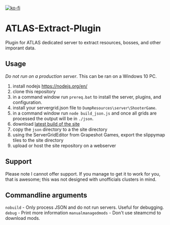 [![ko-fi](https://ko-fi.com/img/githubbutton_sm.svg)](https://ko-fi.com/O5O33VK5S)

# ATLAS-Extract-Plugin
Plugin for ATLAS dedicated server to extract resources, bosses, and other imporant data.

## Usage 
*Do not run on a production server*. This can be ran on a Windows 10 PC.

1. install nodejs https://nodejs.org/en/
2. clone this repository
3. in a command window run `prereq.bat` to install the server, plugins, and configuration.
4. install your servergrid.json file to `DumpResources\server\ShooterGame`.
5. in a command window run `node build_json.js` and once all grids are processed the output will be in `./json`.
6. download [latest build of the site](https://github.com/antihax/atlasmap-js/releases/latest/download/dist.tar.gz)
7. copy the `json` directory to a the site directory
8. using the ServerGridEditor from Grapeshot Games, export the slippymap tiles to the site directory 
9. upload or host the site repository on a webserver

## Support
Please note I cannot offer support. If you manage to get it to work for you, that is awesome; this was not designed with unofficials clusters in mind.

## Commandline arguments
`nobuild` - Only process JSON and do not run servers. Useful for debugging.
`debug` - Print more information
`manualmanagedmods` - Don't use steamcmd to download mods.
